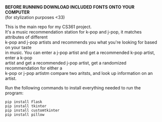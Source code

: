 <strong>BEFORE RUNNING DOWNLOAD INCLUDED FONTS ONTO YOUR COMPUTER</strong><br>
(for stylization purposes <33)<br>

This is the main repo for my CS361 project.<br>
It's a music recommendation station for k-pop and j-pop, it matches attributes of different<br>
k-pop and j-pop artists and recommends you what you're looking for based on your taste<br>
in music. You can enter a j-pop artist and get a recommended k-pop artist, enter a k-pop<br>
artist and get a recommended j-pop artist, get a randomized recommendation for either a <br>
k-pop or j-pop artistm compare two aritsts, and look up information on an artist.<br>


Run the following commands to install everything needed to run the program:<br>
```
pip install Flask
pip install tkinter
pip install customtkinter
pip install pillow
```
